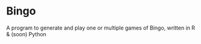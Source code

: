 # Bingo
A program to generate and play one or multiple games of Bingo, written in R &amp; (soon) Python
